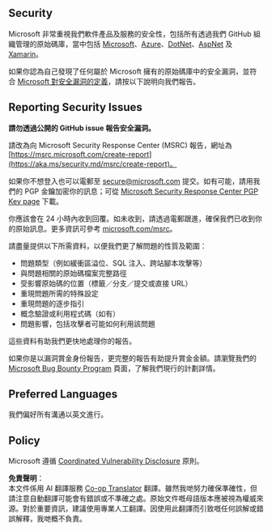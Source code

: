 <!--
CO_OP_TRANSLATOR_METADATA:
{
  "original_hash": "57f14126c1c6add76b3aef3844dfe4e3",
  "translation_date": "2025-05-08T04:54:12+00:00",
  "source_file": "SECURITY.md",
  "language_code": "hk"
}
-->
## Security

Microsoft 非常重視我們軟件產品及服務的安全性，包括所有透過我們 GitHub 組織管理的原始碼庫，當中包括 [Microsoft](https://github.com/Microsoft)、[Azure](https://github.com/Azure)、[DotNet](https://github.com/dotnet)、[AspNet](https://github.com/aspnet) 及 [Xamarin](https://github.com/xamarin)。

如果你認為自己發現了任何屬於 Microsoft 擁有的原始碼庫中的安全漏洞，並符合 [Microsoft 對安全漏洞的定義](https://aka.ms/security.md/definition)，請按以下說明向我們報告。

## Reporting Security Issues

**請勿透過公開的 GitHub issue 報告安全漏洞。**

請改為向 Microsoft Security Response Center (MSRC) 報告，網址為 [https://msrc.microsoft.com/create-report](https://aka.ms/security.md/msrc/create-report)。

如果你不想登入也可以電郵至 [secure@microsoft.com](mailto:secure@microsoft.com) 提交。如有可能，請用我們的 PGP 金鑰加密你的訊息；可從 [Microsoft Security Response Center PGP Key page](https://aka.ms/security.md/msrc/pgp) 下載。

你應該會在 24 小時內收到回覆。如未收到，請透過電郵跟進，確保我們已收到你的原始訊息。更多資訊可參考 [microsoft.com/msrc](https://www.microsoft.com/msrc)。

請盡量提供以下所需資料，以便我們更了解問題的性質及範圍：

  * 問題類型（例如緩衝區溢位、SQL 注入、跨站腳本攻擊等）
  * 與問題相關的原始碼檔案完整路徑
  * 受影響原始碼的位置（標籤／分支／提交或直接 URL）
  * 重現問題所需的特殊設定
  * 重現問題的逐步指引
  * 概念驗證或利用程式碼（如有）
  * 問題影響，包括攻擊者可能如何利用該問題

這些資料有助我們更快地處理你的報告。

如果你是以漏洞賞金身份報告，更完整的報告有助提升賞金金額。請瀏覽我們的 [Microsoft Bug Bounty Program](https://aka.ms/security.md/msrc/bounty) 頁面，了解我們現行的計劃詳情。

## Preferred Languages

我們偏好所有溝通以英文進行。

## Policy

Microsoft 遵循 [Coordinated Vulnerability Disclosure](https://aka.ms/security.md/cvd) 原則。

**免責聲明**：  
本文件係用 AI 翻譯服務 [Co-op Translator](https://github.com/Azure/co-op-translator) 翻譯。雖然我哋努力確保準確性，但請注意自動翻譯可能會有錯誤或不準確之處。原始文件嘅母語版本應被視為權威來源。對於重要資訊，建議使用專業人工翻譯。因使用此翻譯而引致嘅任何誤解或錯誤解釋，我哋概不負責。